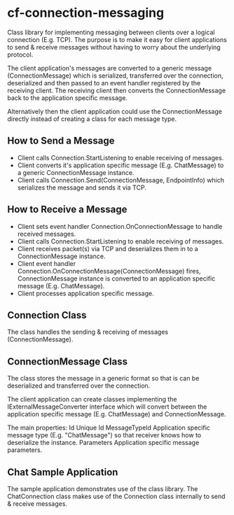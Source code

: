 # cf-connection-messaging

Class library for implementing messaging between clients over a logical connection (E.g. TCP). The purpose is 
to make it easy for client applications to send & receive messages without having to worry about the underlying 
protocol.

The client application's messages are converted to a generic message (ConnectionMessage) which is serialized,
transferred over the connection, deserialized and then passed to an event handler registered by the receiving
client. The receiving client then converts the ConnectionMessage back to the application specific message.

Alternatively then the client application could use the ConnectionMessage directly instead of creating a class
for each message type.

How to Send a Message
---------------------
- Client calls Connection.StartListening to enable receiving of messages.
- Client converts it's application specific message (E.g. ChatMessage) to a generic ConnectionMessage instance.
- Client calls Connection.Send(ConnectionMessage, EndpointInfo) which serializes the message and sends it
  via TCP.

How to Receive a Message
------------------------
- Client sets event handler Connection.OnConnectionMessage to handle received messages.
- Client calls Connection.StartListening to enable receiving of messages.
- Client receives packet(s) via TCP and deserializes them in to a ConnectionMessage instance.
- Client event handler Connection.OnConnectionMessage(ConnectionMessage) fires, ConnectionMessage instance is 
  converted to an application specific message (E.g. ChatMessage).
- Client processes application specific message.

Connection Class
----------------
The class handles the sending & receiving of messages (ConnectionMessage).

ConnectionMessage Class
-----------------------
The class stores the message in a generic format so that is can be deserialized and transferred over the connection.

The client application can create classes implementing the IExternalMessageConverter interface which will convert
between the application specific message (E.g. ChatMessage) and ConnectionMessage.

The main properties:
Id 				Unique Id
MessageTypeId	Application specific message type (E.g. "ChatMessage") so that receiver knows how to deserialize 
				the instance.
Parameters		Application specific message parameters.

Chat Sample Application
-----------------------
The sample application demonstrates use of the class library. The ChatConnection class makes use of the Connection
class internally to send & receive messages.